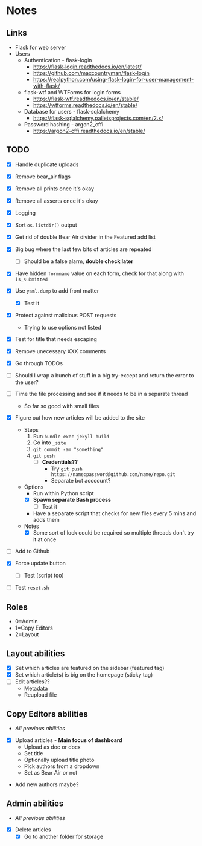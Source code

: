 # Notes

## Links
- Flask for web server
- Users
  - Authentication - flask-login
    - https://flask-login.readthedocs.io/en/latest/
    - https://github.com/maxcountryman/flask-login
    - https://realpython.com/using-flask-login-for-user-management-with-flask/
  - flask-wtf and WTForms for login forms
    - https://flask-wtf.readthedocs.io/en/stable/
    - https://wtforms.readthedocs.io/en/stable/
  - Database for users - flask-sqlalchemy
    - https://flask-sqlalchemy.palletsprojects.com/en/2.x/
  - Password hashing - argon2_cffi
    - https://argon2-cffi.readthedocs.io/en/stable/

## TODO
- [x] Handle duplicate uploads
- [x] Remove bear_air flags
- [x] Remove all prints once it's okay
- [x] Remove all asserts once it's okay
- [x] Logging
- [x] Sort `os.listdir()` output
- [x] Get rid of double Bear Air divider in the Featured add list
- [x] Big bug where the last few bits of articles are repeated
  - [ ] Should be a false alarm, **double check later**
- [x] Have hidden `formname` value on each form, check for that along with `is_submitted`
- [x] Use `yaml.dump` to add front matter
  - [x] Test it
- [x] Protect against malicious POST requests
  - Trying to use options not listed
- [x] Test for title that needs escaping
- [x] Remove unecessary XXX comments
- [x] Go through TODOs
- [ ] Should I wrap a bunch of stuff in a big try-except and return the error to the user?
- [ ] Time the file processing and see if it needs to be in a separate thread
  - So far so good with small files
- [x] Figure out how new articles will be added to the site
  - Steps
    1. Run `bundle exec jekyll build`
    2. Go into `_site`
    3. `git commit -am "something"`
    4. `git push`
       - [ ] **Credentials??**
         - Try `git push https://name:password@github.com/name/repo.git`
         - Separate bot acccount?
  - Options
    - Run within Python script
    - [x] **Spawn separate Bash process**
      - [ ] Test it
    - Have a separate script that checks for new files every 5 mins and adds them
  - Notes
    - [x] Some sort of lock could be required so multiple threads don't try it at once
- [ ] Add to Github
- [x] Force update button
  - [ ] Test (script too)
- [ ] Test `reset.sh`


## Roles
- 0=Admin
- 1=Copy Editors
- 2=Layout

## Layout abilities
- [x] Set which articles are featured on the sidebar (featured tag)
- [x] Set which article(s) is big on the homepage (sticky tag)
- [ ] Edit articles??
  - Metadata
  - Reupload file

## Copy Editors abilities
- *All previous abilities*
- [x] Upload articles - **Main focus of dashboard**
  - Upload as doc or docx
  - Set title
  - Optionally upload title photo
  - Pick authors from a dropdown
  - Set as Bear Air or not
- Add new authors maybe?

## Admin abilities
- *All previous abilities*
- [x] Delete articles
  - [x] Go to another folder for storage
